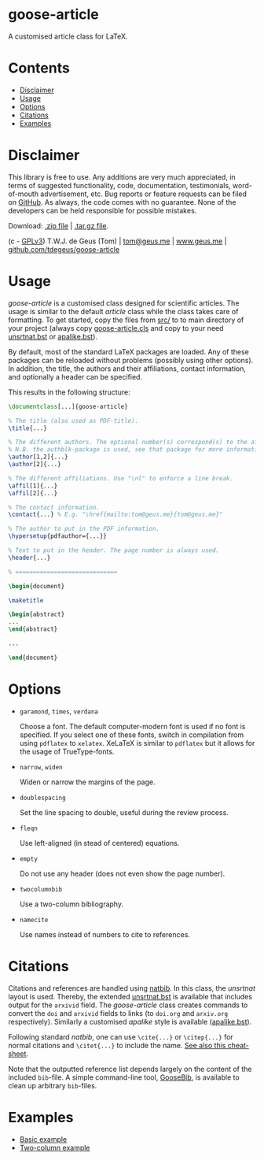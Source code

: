 # goose-article

A customised article class for LaTeX.

# Contents

<!-- MarkdownTOC -->

- [Disclaimer](#disclaimer)
- [Usage](#usage)
- [Options](#options)
- [Citations](#citations)
- [Examples](#examples)

<!-- /MarkdownTOC -->

# Disclaimer

This library is free to use. Any additions are very much appreciated, in terms of suggested functionality, code, documentation, testimonials, word-of-mouth advertisement, etc. Bug reports or feature requests can be filed on [GitHub](https://github.com/tdegeus/goose-article). As always, the code comes with no guarantee. None of the developers can be held responsible for possible mistakes.

Download: [.zip file](https://github.com/tdegeus/goose-article/zipball/master) | [.tar.gz file](https://github.com/tdegeus/goose-article/tarball/master).

(c - [GPLv3](https://github.com/tdegeus/goose-article/blob/master/LICENSE)) T.W.J. de Geus (Tom) | tom@geus.me | www.geus.me | [github.com/tdegeus/goose-article](https://github.com/tdegeus/goose-article)

# Usage

*goose-article* is a customised class designed for scientific articles. The usage is similar to the default *article* class while the class takes care of formatting. To get started, copy the files from [src/](src/) to to main directory of your project (always copy [goose-article.cls](src/goose-article.cls) and copy to your need [unsrtnat.bst](src/unsrtnat.bst) or [apalike.bst](src/apalike.bst)).

By default, most of the standard LaTeX packages are loaded. Any of these packages can be reloaded without problems (possibly using other options). In addition, the title, the authors and their affiliations, contact information, and optionally a header can be specified.

This results in the following structure:

```latex
\documentclass[...]{goose-article}

% The title (also used as PDF-title).
\title{...}

% The different authors. The optional number(s) correspond(s) to the affiliations.
% N.B. the authblk-package is used, see that package for more information.
\author[1,2]{...}
\author[2]{...}

% The different affiliations. Use "\nl" to enforce a line break.
\affil[1]{...}
\affil[2]{...}

% The contact information.
\contact{...} % E.g. "\href{mailto:tom@geus.me}{tom@geus.me}"

% The author to put in the PDF information.
\hypersetup{pdfauthor={...}}

% Text to put in the header. The page number is always used.
\header{...}

% =============================

\begin{document}

\maketitle

\begin{abstract}
...
\end{abstract}

...

\end{document}
```

# Options

*   `garamond`, `times`, `verdana`

    Choose a font. The default computer-modern font is used if no font is specified. If you select one of these fonts, switch in compilation from using `pdflatex` to `xelatex`. XeLaTeX is similar to `pdflatex` but it allows for the usage of TrueType-fonts.

*   `narrow`, `widen`

    Widen or narrow the margins of the page.

*   `doublespacing`

    Set the line spacing to double, useful during the review process.

*   `fleqn`

    Use left-aligned (in stead of centered) equations.

*   `empty`
    
    Do not use any header (does not even show the page number).

*   `twocolumnbib`

    Use a two-column bibliography.

*   `namecite`

    Use names instead of numbers to cite to references.

# Citations

Citations and references are handled using [natbib](http://ctan.org/pkg/natbib). In this class, the *unsrtnat* layout is used. Thereby, the extended [unsrtnat.bst](src/unsrtnat.bst) is available that includes output for the `arxivid` field. The *goose-article* class creates commands to convert the `doi` and `arxivid` fields to links (to `doi.org` and `arxiv.org` respectively). Similarly a customised *apalike* style is available ([apalike.bst](src/apalike.bst)).

Following standard *natbib*, one can use `\cite{...}` or `\citep{...}` for normal citations and `\citet{...}` to include the name. [See also this cheat-sheet](http://merkel.texture.rocks/Latex/natbib.php).

Note that the outputted reference list depends largely on the content of the included `bib`-file. A simple command-line tool, [GooseBib](https://github.com/tdegeus/GooseBib), is available to clean up arbitrary `bib`-files.

# Examples

* [Basic example](examples/basic/example.tex)
* [Two-column example](examples/twocolumn/example.tex)


